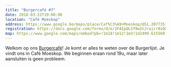 ```yaml
---
title: "Burgercafé #7"
date: 2018-03-22T19:00:00
location: "Café Moeskop"
address: https://www.google.be/maps/place/Caf%C3%A9+Moeskop/@51.2077351,4.4279798,17z/data=!3m1!4b1!4m5!3m4!1s0x47c3f710e52c6981:0x68c462783ec2ea5a!8m2!3d51.2077318!4d4.4301685
registration: https://docs.google.com/forms/d/e/1FAIpQLSf9wInJrajcr0iQGIYlmvvbmhmFB5fVTNLvi3bTqcAf30-6AQ/viewform
map: https://www.google.com/maps/embed?pb=!1m18!1m12!1m3!1d2499.61556071193!2d4.42797981497399!3d51.20773514039115!2m3!1f0!2f0!3f0!3m2!1i1024!2i768!4f13.1!3m3!1m2!1s0x47c3f710e52c6981%3A0x68c462783ec2ea5a!2sCaf%C3%A9+Moeskop!5e0!3m2!1snl!2sbe!4v1521290976798
---
```

Welkom op ons [Burgercafé](/burgercafe)! Je komt er alles te weten over de Burgerlijst. Je vindt ons in Café Moeskop. We beginnen eraan rond 19u, maar later aansluiten is geen probleem.

